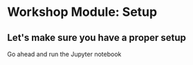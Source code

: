 # Workshop Module: Setup

## Let's make sure you have a proper setup
Go ahead and run the Jupyter notebook